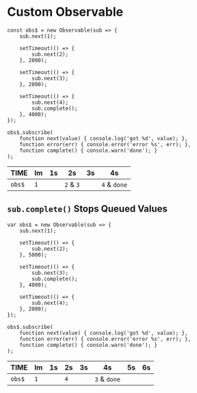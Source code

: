 # Custom Observable

```
const obs$ = new Observable(sub => {
	sub.next(1);

	setTimeout(() => {
		sub.next(2);
	}, 2000);

	setTimeout(() => {
		sub.next(3);
	}, 2000);

	setTimeout(() => {
		sub.next(4);
		sub.complete();
	}, 4000);
});

obs$.subscribe(
	function next(value) { console.log('got %d', value); },
	function error(err) { console.error('error %s', err); },
	function complete() { console.warn('done'); }
);
```

| TIME | Im | 1s | 2s | 3s | 4s |
|------|----|----|----|----|----|
| `obs$` | `1`  |    | `2` & `3` | | `4` & `done` |


## `sub.complete()` Stops Queued Values

```
var obs$ = new Observable(sub => {
	sub.next(1);

	setTimeout(() => {
		sub.next(2);
	}, 5000);

	setTimeout(() => {
		sub.next(3);
		sub.complete();
	}, 4000);

	setTimeout(() => {
		sub.next(4);
	}, 2000);
});

obs$.subscribe(
	function next(value) { console.log('got %d', value); },
	function error(err) { console.error('error %s', err); },
	function complete() { console.warn('done'); }
);
```

| TIME | Im | 1s | 2s | 3s | 4s | 5s | 6s |
|------|----|----|----|----|----|----|----|
| `obs$` | `1` | | `4` | | `3` & `done` | | |
